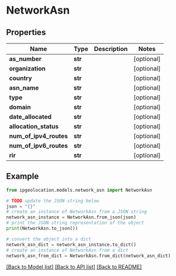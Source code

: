 # NetworkAsn


## Properties

Name | Type | Description | Notes
------------ | ------------- | ------------- | -------------
**as_number** | **str** |  | [optional] 
**organization** | **str** |  | [optional] 
**country** | **str** |  | [optional] 
**asn_name** | **str** |  | [optional] 
**type** | **str** |  | [optional] 
**domain** | **str** |  | [optional] 
**date_allocated** | **str** |  | [optional] 
**allocation_status** | **str** |  | [optional] 
**num_of_ipv4_routes** | **str** |  | [optional] 
**num_of_ipv6_routes** | **str** |  | [optional] 
**rir** | **str** |  | [optional] 

## Example

```python
from ipgeolocation.models.network_asn import NetworkAsn

# TODO update the JSON string below
json = "{}"
# create an instance of NetworkAsn from a JSON string
network_asn_instance = NetworkAsn.from_json(json)
# print the JSON string representation of the object
print(NetworkAsn.to_json())

# convert the object into a dict
network_asn_dict = network_asn_instance.to_dict()
# create an instance of NetworkAsn from a dict
network_asn_from_dict = NetworkAsn.from_dict(network_asn_dict)
```
[[Back to Model list]](../README.md#documentation-for-models) [[Back to API list]](../README.md#documentation-for-api-endpoints) [[Back to README]](../README.md)


